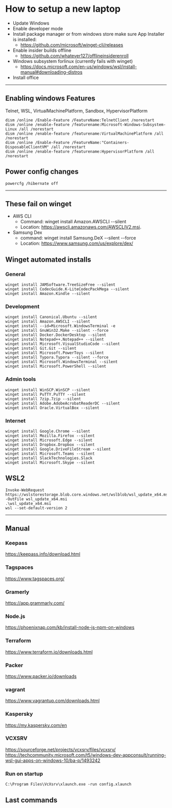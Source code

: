 # How to setup a new laptop

- Update Windows     
- Enable developer mode     
- Install package manager or from windows store make sure App Installer is installed:      
  - https://github.com/microsoft/winget-cli/releases     
- Enable insider builds offline     
  - https://github.com/whatever127/offlineinsiderenroll     
- Windows subsystem forlinux (currently fails with winget)
  - https://docs.microsoft.com/en-us/windows/wsl/install-manual#downloading-distros
- Install office      
_____________________________________
 
## Enabling windows Features
Telnet, WSL, VirtualMachinePlatform, Sandbox, HypervisorPlatform           
```
dism /online /Enable-Feature /FeatureName:TelnetClient /norestart          
dism /online /enable-feature /featurename:Microsoft-Windows-Subsystem-Linux /all /norestart      
dism /online /enable-feature /featurename:VirtualMachinePlatform /all /norestart      
dism /online /Enable-Feature /FeatureName:"Containers-DisposableClientVM" /all /norestart      
dism /online /enable-feature /featurename:HypervisorPlatform /all /norestart
```

## Power config changes
```powercfg /hibernate off```
_____________________________________

## These fail on winget
- AWS CLI
  - Command: winget install Amazon.AWSCLI --silent
  - Location: https://awscli.amazonaws.com/AWSCLIV2.msi.
- Samsung Dex
  - command: winget install Samsung.DeX --silent --force    
  - Location: https://www.samsung.com/us/explore/dex/

## Winget automated installs

### General

```
winget install JAMSoftware.TreeSizeFree --silent      
winget install CodecGuide.K-LiteCodecPackMega --silent      
winget install Amazon.Kindle --silent      
```

###  Development

```
winget install Canonical.Ubuntu --silent      
winget install Amazon.AWSCLI --silent      
winget install --id=Microsoft.WindowsTerminal -e      
winget install GnuWin32.Make --silent --force      
winget install Docker.DockerDesktop --silent      
winget install Notepad++.Notepad++ --silent      
winget install Microsoft.VisualStudioCode --silent      
winget install Git.Git --silent       
winget install Microsoft.PowerToys --silent       
winget install Typora.Typora --silent --force      
winget install Microsoft.WindowsTerminal --silent      
winget install Microsoft.PowerShell --silent      
```

### Admin tools

```
winget install WinSCP.WinSCP --silent       
winget install PuTTY.PuTTY --silent      
winget install 7zip.7zip --silent      
winget install Adobe.AdobeAcrobatReaderDC --silent      
winget install Oracle.VirtualBox --silent      
```

###  Internet

```
winget install Google.Chrome --silent      
winget install Mozilla.Firefox --silent      
winget install Microsoft.Edge --silent      
winget install Dropbox.Dropbox --silent      
winget install Google.DriveFileStream --silent      
winget install Microsoft.Teams --silent      
winget install SlackTechnologies.Slack      
winget install Microsoft.Skype --silent      
```


## WSL2

```
Invoke-WebRequest https://wslstorestorage.blob.core.windows.net/wslblob/wsl_update_x64.msi -OutFile wsl_update_x64.msi      
.\wsl_update_x64.msi      
wsl --set-default-version 2      
```
___________________________________

## Manual

### Keepass     
https://keepass.info/download.html      

### Tagspaces     
https://www.tagspaces.org/      

### Gramerly     
https://app.grammarly.com/      

### Node.js         
https://phoenixnap.com/kb/install-node-js-npm-on-windows

### Terraform     
https://www.terraform.io/downloads.html      

###  Packer         
https://www.packer.io/downloads      

###  vagrant    
https://www.vagrantup.com/downloads.html   

### Kaspersky    
https://my.kaspersky.com/en

###  VCXSRV          
https://sourceforge.net/projects/vcxsrv/files/vcxsrv/      
https://techcommunity.microsoft.com/t5/windows-dev-appconsult/running-wsl-gui-apps-on-windows-10/ba-p/1493242      

### Run on startup     
```C:\Program Files\VcXsrv\xlaunch.exe -run config.xlaunch```      


## Last commands


































